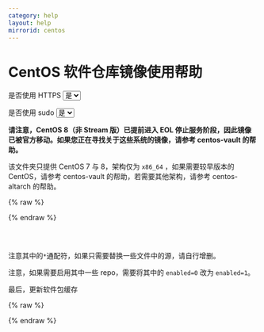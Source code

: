 ```yaml
---
category: help
layout: help
mirrorid: centos
---
```


# CentOS 软件仓库镜像使用帮助

<form class="form-inline">
<div class="form-group">
	<label>是否使用 HTTPS</label>
	<select id="http-select" class="form-control content-select" data-target="#content-0,#content-1">
	  <option data-http_protocol="https://" selected>是</option>
	  <option data-http_protocol="http://">否</option>
	</select>
</div>
</form>


<form class="form-inline">
<div class="form-group">
	<label>是否使用 sudo</label>
	<select id="sudo-select" class="form-control content-select" data-target="#content-0,#content-1">
	  <option data-sudo="sudo " selected>是</option>
	  <option data-sudo="">否</option>
	</select>
</div>
</form>



**请注意，CentOS 8（非 Stream 版）已提前进入 EOL 停止服务阶段，因此镜像已被官方移动。如果您正在寻找关于这些系统的镜像，请参考 centos-vault 的帮助。**

该文件夹只提供 CentOS 7 与 8，架构仅为 `x86_64` ，如果需要较早版本的 CentOS，请参考 centos-vault 的帮助，若需要其他架构，请参考 centos-altarch 的帮助。



{% raw %}
<script id="template-0" type="x-tmpl-markup">
# 对于 CentOS 7
{{sudo}}sed -e 's|^mirrorlist=|#mirrorlist=|g' \
         -e 's|^#baseurl=http://mirror.centos.org/centos|baseurl={{http_protocol}}{{mirror}}|g' \
         -i.bak \
         /etc/yum.repos.d/CentOS-*.repo

# 对于 CentOS 8
{{sudo}}sed -e 's|^mirrorlist=|#mirrorlist=|g' \
         -e 's|^#baseurl=http://mirror.centos.org/$contentdir|baseurl={{http_protocol}}{{mirror}}|g' \
         -i.bak \
         /etc/yum.repos.d/CentOS-*.repo
</script>
{% endraw %}

<p></p>

<pre>
<code id="content-0" class="language-shell" data-template="#template-0" data-select="#http-select,#sudo-select">
</code>
</pre>


注意其中的`*`通配符，如果只需要替换一些文件中的源，请自行增删。

注意，如果需要启用其中一些 repo，需要将其中的 `enabled=0` 改为 `enabled=1`。

最后，更新软件包缓存



{% raw %}
<script id="template-1" type="x-tmpl-markup">
{{sudo}}yum makecache
</script>
{% endraw %}

<p></p>

<pre>
<code id="content-1" class="language-shell" data-template="#template-1" data-select="#http-select,#sudo-select">
</code>
</pre>


